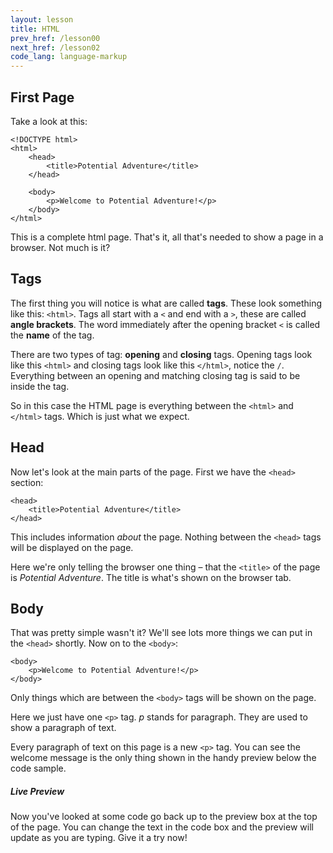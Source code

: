 ```yaml
---
layout: lesson
title: HTML
prev_href: /lesson00
next_href: /lesson02
code_lang: language-markup
---
```

First Page
----------

Take a look at this:

<!--
language: markup
preview
-->

	<!DOCTYPE html>
	<html>
		<head>
			<title>Potential Adventure</title>
		</head>

		<body>
			<p>Welcome to Potential Adventure!</p>
		</body>
	</html>

This is a complete html page. That's it, all that's needed to show a page in a browser. Not much is it?

Tags
----

The first thing you will notice is what are called **tags**. These look something like this: `<html>`. Tags
all start with a `<` and end with a `>`, these are called **angle brackets**. The word immediately after the
opening bracket `<` is called the **name** of the tag.

There are two types of tag: **opening** and **closing** tags. Opening tags look like this `<html>` and
closing tags look like this `</html>`, notice the `/`.
Everything between an opening and matching closing tag is said to be inside the tag.

So in this case the HTML page is everything between the `<html>` and `</html>` tags.
Which is just what we expect.

Head
----

Now let's look at the main parts of the page. First we have the `<head>` section:

	<head>
		<title>Potential Adventure</title>
	</head>

This includes information *about* the page. Nothing between the `<head>` tags will be displayed on the page.

Here we're only telling the browser one thing &ndash; that the `<title>` of the page is
*Potential Adventure*. The title is what's shown on the browser tab.

Body
----

That was pretty simple wasn't it? We'll see lots more things we can put in the `<head>` shortly. Now on to the
`<body>`:

	<body>
		<p>Welcome to Potential Adventure!</p>
	</body>

Only things which are between the `<body>` tags will be shown on the page.

Here we just have one `<p>` tag. *p* stands for paragraph. They are used to show a paragraph of text.

Every paragraph of text on this page is a new `<p>` tag. You can see the welcome message is the only thing shown
in the handy preview below the code sample.

<div class="note note-pro">
	<h5>Live Preview</h5>
	<p>Now you've looked at some code go back up to the preview box at the top of the page.
	You can change the text in the code box and the preview will update as you are typing.
	Give it a try now!</p>
</div>
